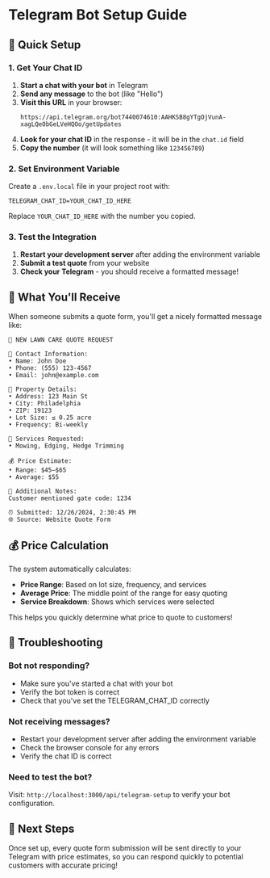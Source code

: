 # Telegram Bot Setup Guide

## 🚀 Quick Setup

### 1. Get Your Chat ID

1. **Start a chat with your bot** in Telegram
2. **Send any message** to the bot (like "Hello")
3. **Visit this URL** in your browser:
   ```
   https://api.telegram.org/bot7440074610:AAHKSB8gYTgOjVunA-xagLQeObGeLVeHQOo/getUpdates
   ```
4. **Look for your chat ID** in the response - it will be in the `chat.id` field
5. **Copy the number** (it will look something like `123456789`)

### 2. Set Environment Variable

Create a `.env.local` file in your project root with:

```env
TELEGRAM_CHAT_ID=YOUR_CHAT_ID_HERE
```

Replace `YOUR_CHAT_ID_HERE` with the number you copied.

### 3. Test the Integration

1. **Restart your development server** after adding the environment variable
2. **Submit a test quote** from your website
3. **Check your Telegram** - you should receive a formatted message!

## 📱 What You'll Receive

When someone submits a quote form, you'll get a nicely formatted message like:

```
🌱 NEW LAWN CARE QUOTE REQUEST

👤 Contact Information:
• Name: John Doe
• Phone: (555) 123-4567
• Email: john@example.com

📍 Property Details:
• Address: 123 Main St
• City: Philadelphia
• ZIP: 19123
• Lot Size: ≤ 0.25 acre
• Frequency: Bi-weekly

🔧 Services Requested:
• Mowing, Edging, Hedge Trimming

💰 Price Estimate:
• Range: $45–$65
• Average: $55

📝 Additional Notes:
Customer mentioned gate code: 1234

⏰ Submitted: 12/26/2024, 2:30:45 PM
🌐 Source: Website Quote Form
```

## 💰 Price Calculation

The system automatically calculates:
- **Price Range**: Based on lot size, frequency, and services
- **Average Price**: The middle point of the range for easy quoting
- **Service Breakdown**: Shows which services were selected

This helps you quickly determine what price to quote to customers!

## 🔧 Troubleshooting

### Bot not responding?
- Make sure you've started a chat with your bot
- Verify the bot token is correct
- Check that you've set the TELEGRAM_CHAT_ID correctly

### Not receiving messages?
- Restart your development server after adding the environment variable
- Check the browser console for any errors
- Verify the chat ID is correct

### Need to test the bot?
Visit: `http://localhost:3000/api/telegram-setup` to verify your bot configuration.

## 🎯 Next Steps

Once set up, every quote form submission will be sent directly to your Telegram with price estimates, so you can respond quickly to potential customers with accurate pricing!
